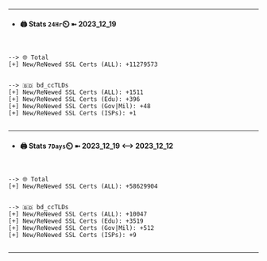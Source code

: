 

---
- #### 🖨️ **Stats** `24Hr`⏲️ ➼ 2023_12_19
```console


--> 🌐 Total
[+] New/ReNewed SSL Certs (ALL): +11279573


--> 🇧🇩 bd_ccTLDs
[+] New/ReNewed SSL Certs (ALL): +1511
[+] New/ReNewed SSL Certs (Edu): +396
[+] New/ReNewed SSL Certs (Gov|Mil): +48
[+] New/ReNewed SSL Certs (ISPs): +1


```

---
- #### 🖨️ **Stats** `7Days`⏲️ ➼ 2023_12_19 <--> 2023_12_12
```console


--> 🌐 Total
[+] New/ReNewed SSL Certs (ALL): +58629904


--> 🇧🇩 bd_ccTLDs
[+] New/ReNewed SSL Certs (ALL): +10047
[+] New/ReNewed SSL Certs (Edu): +3519
[+] New/ReNewed SSL Certs (Gov|Mil): +512
[+] New/ReNewed SSL Certs (ISPs): +9


```

---

